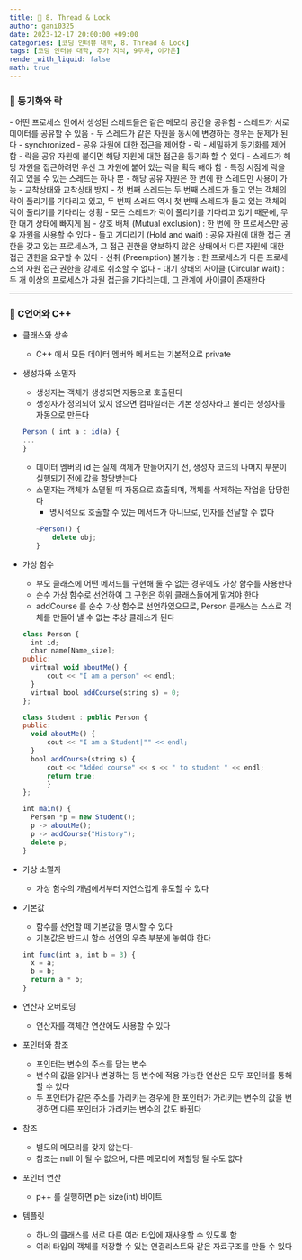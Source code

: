 ```yaml
---
title: 🐢 8. Thread & Lock
author: gani0325
date: 2023-12-17 20:00:00 +09:00
categories: [코딩 인터뷰 대학, 8. Thread & Lock]
tags: [코딩 인터뷰 대학, 추가 지식, 9주차, 이가은]
render_with_liquid: false
math: true
---
```


<h3> 🫧 동기화와 락 </h3>
  - 어떤 프로세스 안에서 생성된 스레드들은 같은 메모리 공간을 공유함
  - 스레드가 서로 데이터를 공유할 수 있음
  - 두 스레드가 같은 자원을 동시에 변경하는 경우는 문제가 된다
- synchronized
  - 공유 자원에 대한 접근을 제어함
- 락
  - 세밀하게 동기화를 제어함
  - 락을 공유 자원에 붙이면 해당 자원에 대한 접근을 동기화 할 수 있다
  - 스레드가 해당 자원을 접근하려면 우선 그 자원에 붙어 있는 락을 획득 해야 함
  - 특정 시점에 락을 쥐고 있을 수 있는 스레드는 하나 뿐
  - 해당 공유 자원은 한 번에 한 스레드만 사용이 가능
- 교착상태와 교착상태 방지
  - 첫 번째 스레드는 두 번째 스레드가 들고 있는 객체의 락이 풀리기를 기다리고 있고, 두 번째 스레드 역시 첫 번째 스레드가 들고 있는 객체의 락이 풀리기를 기다리는 상황
  - 모든 스레드가 락이 풀리기를 기다리고 있기 때문에, 무한 대기 상태에 빠지게 됨
    - 상호 배체 (Mutual exclusion) : 한 번에 한 프로세스만 공유 자원을 사용할 수 있다
    - 들고 기다리기 (Hold and wait) : 공유 자원에 대한 접근 권한을 갖고 있는 프로세스가, 그 접근 권한을 양보하지 않은 상태에서 다른 자원에 대한 접근 권한을 요구할 수 있다
    - 선취 (Preemption) 불가능 : 한 프로세스가 다른 프로세스의 자원 접근 권한을 강제로 취소할 수 없다
    - 대기 상태의 사이클 (Circular wait) : 두 개 이상의 프로세스가 자원 접근을 기다리는데, 그 관계에 사이클이 존재한다

---

<h3> 🫧 C언어와 C++ </h3>

- 클래스와 상속
  - C++ 에서 모든 데이터 멤버와 메서드는 기본적으로 private
- 생성자와 소멸자
  - 생성자는 객체가 생성되면 자동으로 호출된다
  - 생성자가 정의되어 있지 않으면 컴파일러는 기본 생성자라고 불리는 생성자를 자동으로 만든다
  ```jsx
  Person ( int a : id(a) {
  ...
  }
  ```
  - 데이터 멤버의 id 는 실제 객체가 만들어지기 전, 생성자 코드의 나머지 부분이 실행되기 전에 값을 할당받는다
  - 소멸자는 객체가 소멸될 때 자동으로 호출되며, 객체를 삭제하는 작업을 담당한다
    - 명시적으로 호출할 수 있는 메서드가 아니므로, 인자를 전달할 수 없다
    ```jsx
    ~Person() {
    	delete obj;
    }
    ```
- 가상 함수

  - 부모 클래스에 어떤 메서드를 구현해 둘 수 없는 경우에도 가상 함수를 사용한다
  - 순수 가상 함수로 선언하여 그 구현은 하위 클래스들에게 맡겨야 한다
  - addCourse 를 순수 가상 함수로 선언하였으므로, Person 클래스는 스스로 객체를 만들어 낼 수 없는 추상 클래스가 된다

  ```jsx
  class Person {
  	int id;
  	char name[Name_size];
  public:
  	virtual void aboutMe() {
  		cout << "I am a person" << endl;
  	}
  	virtual bool addCourse(string s) = 0;
  };

  class Student : public Person {
  public:
  	void aboutMe() {
  		cout << "I am a Student|"" << endl;
  	}
  	bool addCourse(string s) {
  		cout << "Added course" << s << " to student " << endl;
  		return true;
  		}
  };

  int main() {
  	Person *p = new Student();
  	p -> aboutMe();
  	p -> addCourse("History");
  	delete p;
  }
  ```

- 가상 소멸자
  - 가상 함수의 개념에서부터 자연스럽게 유도할 수 있다
- 기본값
  - 함수를 선언할 떼 기본값을 명시할 수 있다
  - 기본값은 반드시 함수 선언의 우측 부분에 놓여야 한다
  ```jsx
  int func(int a, int b = 3) {
  	x = a;
  	b = b;
  	return a * b;
  }
  ```
- 연산자 오버로딩
  - 연산자를 객체간 연산에도 사용할 수 있다
- 포인터와 참조
  - 포인터는 변수의 주소를 담는 변수
  - 변수의 값을 읽거나 변경하는 등 변수에 적용 가능한 연산은 모두 포인터를 통해 할 수 있다
  - 두 포인터가 같은 주소를 가리키는 경우에 한 포인터가 가리키는 변수의 값을 변경하면 다른 포인터가 가리키는 변수의 값도 바뀐다
- 참조
  - 별도의 메모리를 갖지 않는다-
  - 참조는 null 이 될 수 없으며, 다른 메모리에 재할당 될 수도 없다
- 포인터 연산
  - p++ 를 실행하면 p는 size(int) 바이트
- 템플릿
  - 하나의 클래스를 서로 다른 여러 타입에 재사용할 수 있도록 함
  - 여러 타입의 객체를 저장할 수 있는 연결리스트와 같은 자료구조를 만들 수 있다
